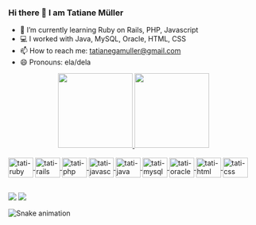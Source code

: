 ### Hi there 👋 I am Tatiane Müller 



- 🌱 I’m currently learning Ruby on Rails, PHP, Javascript
- 💻  I worked with Java, MySQL, Oracle, HTML, CSS
- 📫 How to reach me: tatianegamuller@gmail.com
- 😄 Pronouns: ela/dela

<div align="center">
  <a href="https://github.com/tatimuller">
  <img height="150em" src="https://github-readme-stats.vercel.app/api?username=tatimuller&show_icons=true&theme=onedark&include_all_commits=true&count_private=true"/>
  <img height="150em" src="https://github-readme-stats.vercel.app/api/top-langs/?username=tatimuller&layout=compact&langs_count=7&theme=onedark"/>
</div>
<div style="display: inline_block"><br>
  <img align="center" alt="tati-ruby" height="40" width="50" src="https://cdn.jsdelivr.net/gh/devicons/devicon/icons/ruby/ruby-original.svg" />
  <img align="center" alt="tati-rails" height="40" width="50" src="https://cdn.jsdelivr.net/gh/devicons/devicon/icons/rails/rails-original-wordmark.svg" />
  <img align="center" alt="tati-php" height="40" width="50" src="https://cdn.jsdelivr.net/gh/devicons/devicon/icons/php/php-original.svg" />
  <img align="center" alt="tati-javascript" height="40" width="50" src="https://cdn.jsdelivr.net/gh/devicons/devicon/icons/javascript/javascript-original.svg" />
  <img align="center" alt="tati-java" height="40" width="50" src="https://cdn.jsdelivr.net/gh/devicons/devicon/icons/java/java-original.svg" />
  <img align="center" alt="tati-mysql" height="40" width="50" src="https://cdn.jsdelivr.net/gh/devicons/devicon/icons/mysql/mysql-original.svg" /> 
  <img align="center" alt="tati-oracle" height="40" width="50" src="https://cdn.jsdelivr.net/gh/devicons/devicon/icons/oracle/oracle-original.svg" />  
  <img align="center" alt="tati-html" height="40" width="50" src="https://cdn.jsdelivr.net/gh/devicons/devicon/icons/html5/html5-original.svg" />
  <img align="center" alt="tati-css" height="40" width="50" src="https://cdn.jsdelivr.net/gh/devicons/devicon/icons/css3/css3-original.svg" /> 
 
</div>
   
  
  ##
  
 <div> 

  <a href = "mailto:tatianegamulle@gmail.com"><img src="https://img.shields.io/badge/-Gmail-%23333?style=for-the-badge&logo=gmail&logoColor=white" target="_blank"></a>
  <a href="https://www.linkedin.com/in/tatiane-g-alvarenga-müller-0029a9119" target="_blank"><img src="https://img.shields.io/badge/-LinkedIn-%230077B5?style=for-the-badge&logo=linkedin&logoColor=white" target="_blank"></a> 
 
  ![Snake animation](https://github.com/tatimuller/tatimuller/blob/output/github-contribution-grid-snake.svg)
 
</div>
